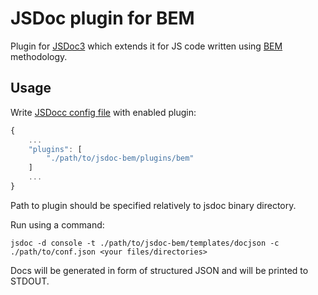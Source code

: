 # JSDoc plugin for BEM

Plugin for [JSDoc3](http://usejsdoc.org/) which extends it for JS code
written using [BEM](http://bem.info/) methodology. 

## Usage

Write [JSDocc config file](http://usejsdoc.org/about-configuring-jsdoc.html) with
enabled plugin:

```javascript
{
    ...
    "plugins": [
        "./path/to/jsdoc-bem/plugins/bem"
    ]
    ...
}
```

Path to plugin should be specified relatively to jsdoc binary directory.

Run using a command:

```
jsdoc -d console -t ./path/to/jsdoc-bem/templates/docjson -c ./path/to/conf.json <your files/directories>
```

Docs will be generated in form of structured JSON and will be printed to STDOUT.
